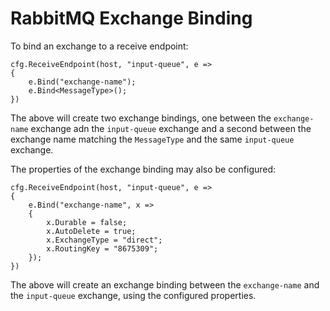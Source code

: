 # RabbitMQ Exchange Binding

To bind an exchange to a receive endpoint:

```
cfg.ReceiveEndpoint(host, "input-queue", e =>
{
    e.Bind("exchange-name");
    e.Bind<MessageType>();
})
```

The above will create two exchange bindings, one between the `exchange-name` exchange adn the `input-queue` exchange and a second between the exchange name matching the `MessageType` and the same `input-queue` exchange.


The properties of the exchange binding may also be configured:

```
cfg.ReceiveEndpoint(host, "input-queue", e =>
{
    e.Bind("exchange-name", x =>
    {
        x.Durable = false;
        x.AutoDelete = true;
        x.ExchangeType = "direct";
        x.RoutingKey = "8675309";
    });
})
```

The above will create an exchange binding between the `exchange-name` and the `input-queue` exchange, using the configured properties.